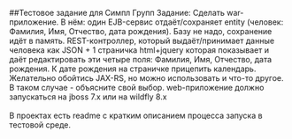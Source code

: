##Тестовое задание для Симпл Групп
Задание:
Сделать war-приложение.  В нём: один EJB-сервис отдаёт/сохраняет  entity (человек: Фамилия, Имя, Отчество, дата рождения). Базу не надо, сохранение идёт в память. REST-контроллер, который выдаёт/принимает данные человека как JSON + 1 страничка html+jquery которая показывает и даёт редактировать эти четыре поля: Фамилия, Имя, Отчество, дата рождения. К дате рождения на страничке прицепить календарь. Желательно обойтись JAX-RS, но можно использовать и что-то другое. В таком случае - объясните свой выбор. web-приложение должно запускаться на jboss 7.x или на wildfly 8.x
</br></br>
В проектах есть readme с кратким описанием процесса запуска в тестовой среде.
